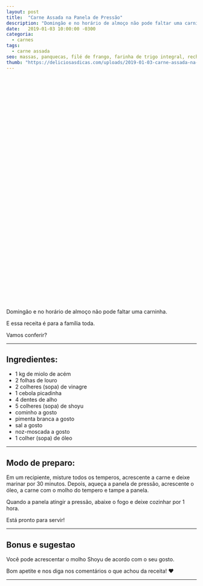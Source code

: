 ```yaml
---
layout: post
title:  "Carne Assada na Panela de Pressão"
description: "Domingão e no horário de almoço não pode faltar uma carninha. E essa receita é para a família toda. Vamos conferir?"
date:   2019-01-03 10:00:00 -0300
categoria:
  - carnes
tags:
  - carne assada
seo: massas, panquecas, filé de frango, farinha de trigo integral, recheio, molho branco, panqueca integral
thumb: "https://deliciosasdicas.com/uploads/2019-01-03-carne-assada-na-panela-de-pressao.jpg"
---
```


<div class="adsLeft">
<ins class="adsbygoogle"
     style="display:inline-block;width:160px;height:600px"
     data-ad-client="ca-pub-8078000237589807"
     data-ad-slot="3534346713"></ins>
<script>
(adsbygoogle = window.adsbygoogle || []).push({});
</script>
</div>

Domingão e no horário de almoço não pode faltar uma carninha.

E essa receita é para a família toda.

Vamos conferir?

---

## Ingredientes:
  - 1 kg de miolo de acém
  - 2 folhas de louro
  - 2 colheres (sopa) de vinagre
  - 1 cebola picadinha
  - 4 dentes de alho
  - 5 colheres (sopa) de shoyu
  - cominho a gosto
  - pimenta branca a gosto
  - sal a gosto
  - noz-moscada a gosto
  - 1 colher (sopa) de óleo

---

## Modo de preparo:
Em um recipiente, misture todos os temperos, acrescente a carne e deixe marinar por 30 minutos. Depois, aqueça a panela de pressão, acrescente o óleo, a carne com o molho do tempero e tampe a panela.

Quando a panela atingir a pressão, abaixe o fogo e deixe cozinhar por 1 hora.

Está pronto para servir!

---

## Bonus e sugestao
Você pode acrescentar o molho Shoyu de acordo com o seu gosto.

Bom apetite e nos diga nos comentários o que achou da receita! ❤️

---

<div class="adsRight">

</div>
